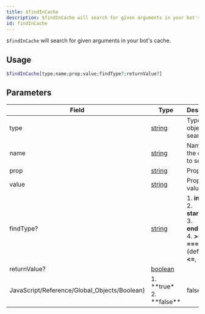 ```yaml
---
title: $findInCache
description: $findInCache will search for given arguments in your bot's cache.
id: findInCache
---
```


`$findInCache` will search for given arguments in your bot's cache.

## Usage

```php
$findInCache[type;name;prop;value;findType?;returnValue?]
```

## Parameters

| Field                                        | Type                                                                                                | Description                                                                                                                       | Required |
| -------------------------------------------- | --------------------------------------------------------------------------------------------------- | --------------------------------------------------------------------------------------------------------------------------------- | :------: |
| type                                         | [string](https://developer.mozilla.org/en-US/docs/Web/JavaScript/Reference/Global_Objects/String)   | Type of the object to search.                                                                                                     |   true   |
| name                                         | [string](https://developer.mozilla.org/en-US/docs/Web/JavaScript/Reference/Global_Objects/String)   | Name of the object to search.                                                                                                     |   true   |
| prop                                         | [string](https://developer.mozilla.org/en-US/docs/Web/JavaScript/Reference/Global_Objects/String)   | Property.                                                                                                                         |   true   |
| value                                        | [string](https://developer.mozilla.org/en-US/docs/Web/JavaScript/Reference/Global_Objects/String)   | Property value.                                                                                                                   |   true   |
| findType?                                    | [string](https://developer.mozilla.org/en-US/docs/Web/JavaScript/Reference/Global_Objects/String)   | 1. **includes** <br /> 2. **startsWith** <br /> 3. **endsWith** <br /> 4. **>=**, **==**, **===** (default), **<=**, **<**, **>** |  false   |
| returnValue?                                 | [boolean](https://developer.mozilla.org/en-US/docs/Web/JavaScript/Reference/Global_Objects/Boolean) |
| JavaScript/Reference/Global_Objects/Boolean) | 1. **true\* <br /> 2. **false\*\*                                                                   | false                                                                                                                             |
